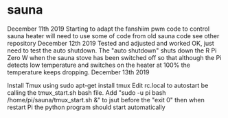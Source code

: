 # sauna
December 11th 2019 
Starting to adapt the fanshiim pwm code to control sauna heater
will need to use some of code from old sauna code see other repository
December 12th 2019
Tested and adjusted and worked OK, just need to test the auto shutdown.
The "auto shutdown" shuts down the R Pi Zero W when the sauna stove has been switched off so that although the Pi detects low temperature and switches on the heater at 100% the temperature keeps dropping.
December 13th 2019


Install Tmux using sudo apt-get install tmux
Edit rc.local to autostart be calling the tmux_start.sh bash file.
  Add "sudo -u pi bash /home/pi/sauna/tmux_start.sh &" to jsut before the "exit 0" 
then when restart Pi the python program should start automatically
